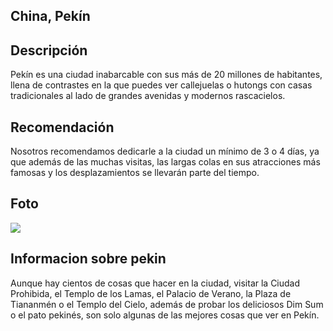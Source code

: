 ## China, Pekín

## Descripción
Pekín es una ciudad inabarcable con sus más de 20 millones de habitantes, llena de contrastes en la que puedes ver callejuelas o hutongs con casas tradicionales al lado de grandes avenidas y modernos rascacielos.

## Recomendación
Nosotros recomendamos dedicarle a la ciudad un mínimo de 3 o 4 días, ya que además de las muchas visitas, las largas colas en sus atracciones más famosas y los desplazamientos se llevarán parte del tiempo.

## Foto
![](https://www.viajeroscallejeros.com/wp-content/uploads/2016/11/templo-del-cielo.jpg)

## Informacion sobre pekin
Aunque hay cientos de cosas que hacer en la ciudad, visitar la Ciudad Prohibida, el Templo de los Lamas, el Palacio de Verano, la Plaza de Tiananmén o el Templo del Cielo, además de probar los deliciosos Dim Sum o el pato pekinés, son solo algunas de las mejores cosas que ver en Pekín.

